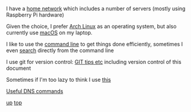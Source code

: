 I have a [home network](trigfa.md) which includes a number of servers (mostly using Raspberry Pi hardware)

Given the choice, I prefer [Arch Linux](../arch_linux/README.md) as an operating system, but also currently use [macOS](../macos/README.md) on my laptop.

I like to use the [command line](https://jeroenjanssens.com/dsatcl/) to get things done efficiently, sometimes I even [search](https://wiki.archlinux.org/title/Surfraw) directly from the command line

I use git for version control: [GIT tips etc](GIT.md) including version control of this document

Sometimes if I'm too lazy to think I use [this](https://chat.openai.com)

[Useful DNS commands](DNS_cheatsheet.md)

[up](README.md)
[top](../README.md)
